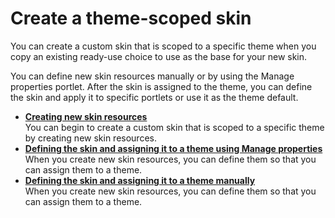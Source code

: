 # Create a theme-scoped skin

You can create a custom skin that is scoped to a specific theme when you copy an existing ready-use choice to use as the base for your new skin.

You can define new skin resources manually or by using the Manage properties portlet. After the skin is assigned to the theme, you can define the skin and apply it to specific portlets or use it as the theme default.

-   **[Creating new skin resources](../dev-theme/themeopt_cust_skintheme.md)**  
You can begin to create a custom skin that is scoped to a specific theme by creating new skin resources.
-   **[Defining the skin and assigning it to a theme using Manage properties](../dev-theme/themeopt_scopedskin_etp.md)**  
When you create new skin resources, you can define them so that you can assign them to a theme.
-   **[Defining the skin and assigning it to a theme manually](../dev-theme/themeopt_scopedskin_manual.md)**  
When you create new skin resources, you can define them so that you can assign them to a theme.



